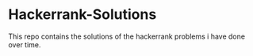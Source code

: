 # Hackerrank-Solutions
This repo contains the solutions of the hackerrank problems i have done over time.
